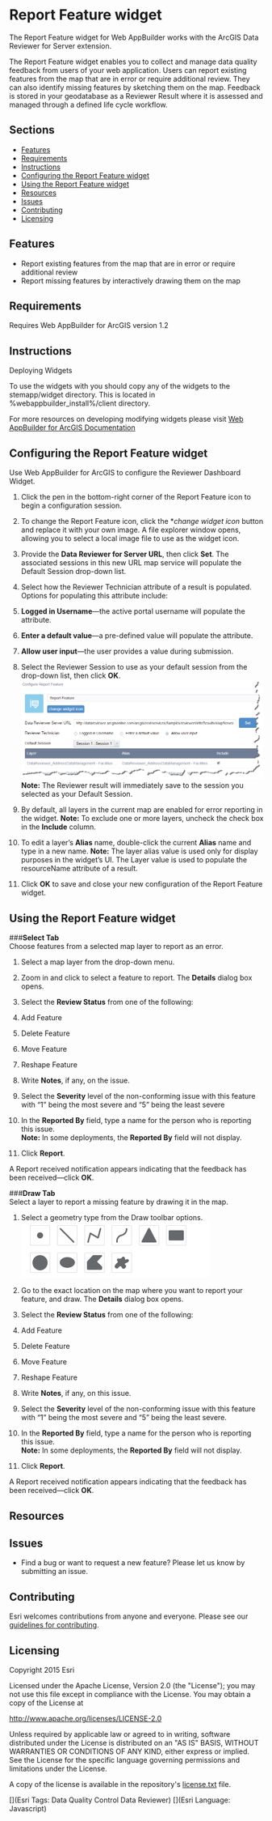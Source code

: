 # Report Feature widget
The Report Feature widget for Web AppBuilder works with the ArcGIS Data Reviewer for Server extension.

The Report Feature widget enables you to collect and manage data quality feedback from users of your web application. Users can report existing features from the map that are in error or require additional review. They can also identify missing features by sketching them on the map. Feedback is stored in your geodatabase as a Reviewer Result where it is assessed and managed through a defined life cycle workflow.

## Sections

* [Features](#features)
* [Requirements](#requirements)
* [Instructions](#instructions)
* [Configuring the Report Feature widget]()
* [Using the Report Feature widget]()
* [Resources](#resources)
* [Issues](#issues)
* [Contributing](#contributing)
* [Licensing](#licensing)

## Features
* Report existing features from the map that are in error or require additional review
* Report missing features by interactively drawing them on the map

## Requirements
Requires Web AppBuilder for ArcGIS version 1.2

## Instructions
Deploying Widgets

To use the widgets with you should copy any of the widgets to the stemapp/widget directory. This is located in %webappbuilder_install%/client directory.

For more resources on developing modifying widgets please visit
[Web AppBuilder for ArcGIS Documentation](http://doc.arcgis.com/en/web-appbuilder/)

## Configuring the Report Feature widget

Use Web AppBuilder for ArcGIS to configure the Reviewer Dashboard Widget.

1.	Click the pen in the bottom-right corner of the Report Feature icon to begin a configuration session.

2.	To change the Report Feature icon, click the **change widget icon* button and replace it with your own image. A file explorer window opens, allowing you to select a local image file to use as the widget icon.

3.	Provide the **Data Reviewer for Server URL**, then click **Set**.
The associated sessions in this new URL map service will populate the Default Session drop-down list.

4.	Select how the Reviewer Technician attribute of a result is populated. Options for populating this attribute include: 
  1.	**Logged in Username**—the active portal username will populate the attribute.
  2.	**Enter a default value**—a pre-defined value will populate the attribute.
  3.	**Allow user input**—the user provides a value during submission.

5.	Select the Reviewer Session to use as your default session from the drop-down list, then click **OK**.
![Configure Report Feature screenshot](./Screenshots/ReportFeatureConfigurationScreenshot.png)   
**Note:** The Reviewer result will immediately save to the session you selected as your Default Session.

6.	By default, all layers in the current map are enabled for error reporting in the widget.
**Note:** To exclude one or more layers, uncheck the check box in the **Include** column.

7.	To edit a layer’s **Alias** name, double-click the current **Alias** name and type in a new name. 
**Note:** The layer alias value is used only for display purposes in the widget’s UI. The Layer value is used to populate the resourceName attribute of a result.

8.	Click **OK** to save and close your new configuration of the Report Feature widget.

## Using the Report Feature widget
###**Select Tab**   
Choose features from a selected map layer to report as an error.

1.	Select a map layer from the drop-down menu.

2.	Zoom in and click to select a feature to report. The **Details** dialog box opens.

3.	Select the **Review Status** from one of the following:
  1.	Add Feature
  2.	Delete Feature
  3.	Move Feature
  4.	Reshape Feature

4.	Write **Notes**, if any, on the issue.

5.	Select the **Severity** level of the non-conforming issue with this feature with “1” being the most severe and “5” being the least severe

6.	In the **Reported By** field, type a name for the person who is reporting this issue.   
**Note:** In some deployments, the **Reported By** field will not display.

7.	Click **Report**.

A Report received notification appears indicating that the feedback has been received&mdash;click **OK**. 

###**Draw Tab**   
Select a layer to report a missing feature by drawing it in the map.

1.	Select a geometry type from the Draw toolbar options.
  ![Missing Feature Toolbar screenshot](./Screenshots/ReportFeatureDrawToolbarScreenshot.png)
2.	Go to the exact location on the map where you want to report your feature, and draw. The **Details** dialog box opens.

3.	Select the **Review Status** from one of the following:
  1.	Add Feature
  2.	Delete Feature
  3.	Move Feature
  4.	Reshape Feature

4.	Write **Notes**, if any, on this issue.

5.	Select the **Severity** level of the non-conforming issue with this feature with “1” being the most severe and “5” being the least severe.

6.	In the **Reported By** field, type a name for the person who is reporting this issue.   
**Note:** In some deployments, the **Reported By** field will not display.

7.	Click **Report**.

A Report received notification appears indicating that the feedback has been received&mdash;click **OK**. 

## Resources

## Issues
* Find a bug or want to request a new feature?  Please let us know by submitting an issue.

## Contributing
Esri welcomes contributions from anyone and everyone. Please see our [guidelines for contributing](https://github.com/esri/contributing).


## Licensing
Copyright 2015 Esri

Licensed under the Apache License, Version 2.0 (the "License");
you may not use this file except in compliance with the License.
You may obtain a copy of the License at

   http://www.apache.org/licenses/LICENSE-2.0

Unless required by applicable law or agreed to in writing, software
distributed under the License is distributed on an "AS IS" BASIS,
WITHOUT WARRANTIES OR CONDITIONS OF ANY KIND, either express or implied.
See the License for the specific language governing permissions and
limitations under the License.

A copy of the license is available in the repository's
[license.txt](../LICENSE) file.

[](Esri Tags: Data Quality Control Data Reviewer)
[](Esri Language: Javascript)
